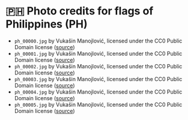 # 🇵🇭 Photo credits for flags of Philippines (PH)

  - `ph_00000.jpg` by Vukašin Manojlović, licensed under the CC0 Public Domain license ([source](https://iamvukasin.github.com/flagwaver))
  - `ph_00001.jpg` by Vukašin Manojlović, licensed under the CC0 Public Domain license ([source](https://iamvukasin.github.com/flagwaver))
  - `ph_00002.jpg` by Vukašin Manojlović, licensed under the CC0 Public Domain license ([source](https://iamvukasin.github.com/flagwaver))
  - `ph_00003.jpg` by Vukašin Manojlović, licensed under the CC0 Public Domain license ([source](https://iamvukasin.github.com/flagwaver))
  - `ph_00004.jpg` by Vukašin Manojlović, licensed under the CC0 Public Domain license ([source](https://iamvukasin.github.com/flagwaver))
  - `ph_00005.jpg` by Vukašin Manojlović, licensed under the CC0 Public Domain license ([source](https://iamvukasin.github.com/flagwaver))
